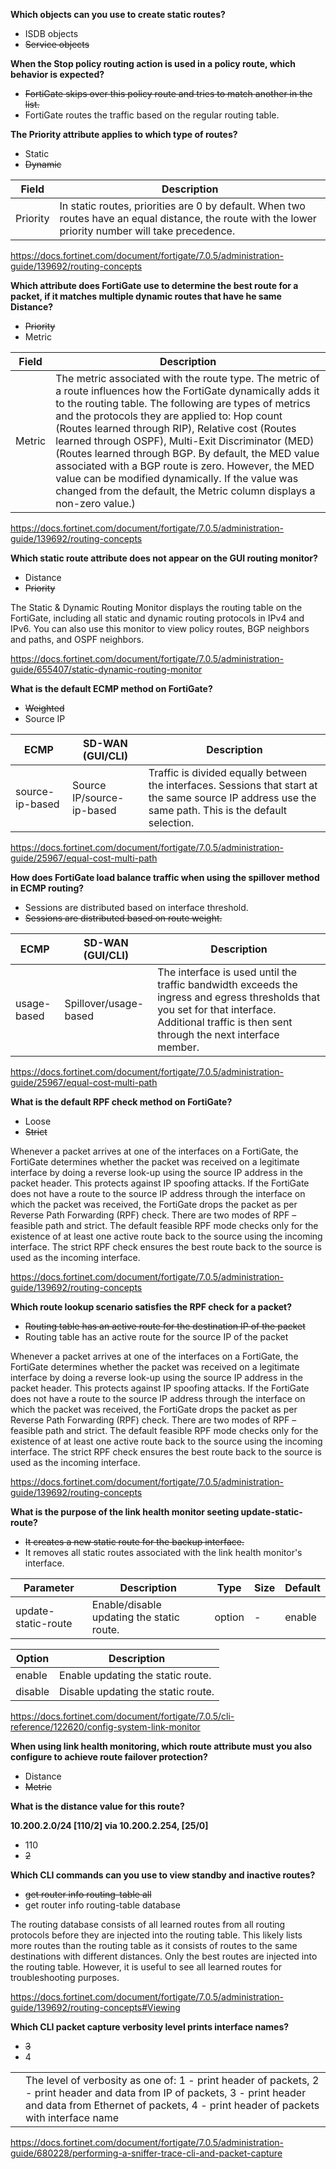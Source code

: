 **Which objects can you use to create static routes?**

- ISDB objects
- ~~Service objects~~

**When the Stop policy routing action is used in a policy route, which behavior is expected?**

- ~~FortiGate skips over this policy route and tries to match another in the list.~~
- FortiGate routes the traffic based on the regular routing table.

**The Priority attribute applies to which type of routes?**

- Static
- ~~Dynamic~~

| Field | Description |
| --- | --- |
| Priority | In static routes, priorities are 0 by default. When two routes have an equal distance, the route with the lower priority number will take precedence. |

https://docs.fortinet.com/document/fortigate/7.0.5/administration-guide/139692/routing-concepts

**Which attribute does FortiGate use to determine the best route for a packet, if it matches multiple dynamic routes that have he same Distance?**

- ~~Priority~~
- Metric

| Field | Description |
| --- | --- |
| Metric | The metric associated with the route type. The metric of a route influences how the FortiGate dynamically adds it to the routing table. The following are types of metrics and the protocols they are applied to: Hop count (Routes learned through RIP), Relative cost (Routes learned through OSPF), Multi-Exit Discriminator (MED) (Routes learned through BGP. By default, the MED value associated with a BGP route is zero. However, the MED value can be modified dynamically. If the value was changed from the default, the Metric column displays a non-zero value.)

https://docs.fortinet.com/document/fortigate/7.0.5/administration-guide/139692/routing-concepts

**Which static route attribute does not appear on the GUI routing monitor?**

- Distance
- ~~Priority~~

The Static & Dynamic Routing Monitor displays the routing table on the FortiGate, including all static and dynamic routing protocols in IPv4 and IPv6. You can also use this monitor to view policy routes, BGP neighbors and paths, and OSPF neighbors.

https://docs.fortinet.com/document/fortigate/7.0.5/administration-guide/655407/static-dynamic-routing-monitor

**What is the default ECMP method on FortiGate?**

- ~~Weighted~~
- Source IP

| ECMP | SD-WAN (GUI/CLI) | Description |
| --- | --- | --- |
| source-ip-based | Source IP/source-ip-based | Traffic is divided equally between the interfaces. Sessions that start at the same source IP address use the same path. This is the default selection. |

https://docs.fortinet.com/document/fortigate/7.0.5/administration-guide/25967/equal-cost-multi-path

**How does FortiGate load balance traffic when using the spillover method in ECMP routing?**

- Sessions are distributed based on interface threshold.
- ~~Sessions are distributed based on route weight.~~

| ECMP | SD-WAN (GUI/CLI) | Description |
| --- | --- | --- |
| usage-based | Spillover/usage-based | The interface is used until the traffic bandwidth exceeds the ingress and egress thresholds that you set for that interface. Additional traffic is then sent through the next interface member. |

https://docs.fortinet.com/document/fortigate/7.0.5/administration-guide/25967/equal-cost-multi-path

**What is the default RPF check method on FortiGate?**

- Loose
- ~~Strict~~

Whenever a packet arrives at one of the interfaces on a FortiGate, the FortiGate determines whether the packet was received on a legitimate interface by doing a reverse look-up using the source IP address in the packet header. This protects against IP spoofing attacks. If the FortiGate does not have a route to the source IP address through the interface on which the packet was received, the FortiGate drops the packet as per Reverse Path Forwarding (RPF) check. There are two modes of RPF – feasible path and strict. The default feasible RPF mode checks only for the existence of at least one active route back to the source using the incoming interface. The strict RPF check ensures the best route back to the source is used as the incoming interface.

https://docs.fortinet.com/document/fortigate/7.0.5/administration-guide/139692/routing-concepts

**Which route lookup scenario satisfies the RPF check for a packet?**

- ~~Routing table has an active route for the destination IP of the packet~~
- Routing table has an active route for the source IP of the packet

Whenever a packet arrives at one of the interfaces on a FortiGate, the FortiGate determines whether the packet was received on a legitimate interface by doing a reverse look-up using the source IP address in the packet header. This protects against IP spoofing attacks. If the FortiGate does not have a route to the source IP address through the interface on which the packet was received, the FortiGate drops the packet as per Reverse Path Forwarding (RPF) check. There are two modes of RPF – feasible path and strict. The default feasible RPF mode checks only for the existence of at least one active route back to the source using the incoming interface. The strict RPF check ensures the best route back to the source is used as the incoming interface.

https://docs.fortinet.com/document/fortigate/7.0.5/administration-guide/139692/routing-concepts

**What is the purpose of the link health monitor seeting update-static-route?**

- ~~It creates a new static route for the backup interface.~~
- It removes all static routes associated with the link health monitor's interface.

| Parameter | Description | Type | Size | Default |
| --- | --- | --- | --- | --- |
| update-static-route | Enable/disable updating the static route. | option | - | enable |

| Option | Description |
| --- | --- |
| enable | Enable updating the static route. |
| disable | Disable updating the static route. |

https://docs.fortinet.com/document/fortigate/7.0.5/cli-reference/122620/config-system-link-monitor

**When using link health monitoring, which route attribute must you also configure to achieve route failover protection?**

- Distance
- ~~Metric~~

**What is the distance value for this route?**

**10.200.2.0/24 [110/2] via 10.200.2.254, [25/0]**

- 110
- ~~2~~

**Which CLI commands can you use to view standby and inactive routes?**

- ~~get router info routing-table all~~
- get router info routing-table database

The routing database consists of all learned routes from all routing protocols before they are injected into the routing table. This likely lists more routes than the routing table as it consists of routes to the same destinations with different distances. Only the best routes are injected into the routing table. However, it is useful to see all learned routes for troubleshooting purposes.

https://docs.fortinet.com/document/fortigate/7.0.5/administration-guide/139692/routing-concepts#Viewing

**Which CLI packet capture verbosity level prints interface names?**

- ~~3~~
- 4

|||
| --- | --- |
| <verbose> | The level of verbosity as one of: 1 - print header of packets, 2 - print header and data from IP of packets, 3 - print header and data from Ethernet of packets, 4 - print header of packets with interface name |

https://docs.fortinet.com/document/fortigate/7.0.5/administration-guide/680228/performing-a-sniffer-trace-cli-and-packet-capture
